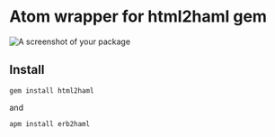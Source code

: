 # Atom wrapper for html2haml gem

![A screenshot of your package](https://raw.githubusercontent.com/paa001/atom-html2slim/master/readme.gif)

## Install

<code>gem install html2haml</code>

and

<code>apm install erb2haml</code>
